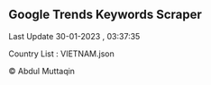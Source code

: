 

## Google Trends Keywords Scraper 
 
Last Update 30-01-2023 , 03:37:35

Country List :
VIETNAM.json



© Abdul Muttaqin 
